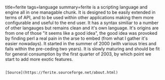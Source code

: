 title=ferite
tags=language
summary=ferite is a scripting language and engine all in one managable chunk. It is designed to be easily extended in terms of API, and to be used within other applications making them more configurable and useful to the end user. It has a syntax similiar to a number of other langauges but remains clean and it's own language. It's origins are from one of those "it seems like a good idea", the good idea was provoked by finding perl a real pain in the arse to embed (from what I gather it's easier nowadays). It started in the summer of 2000 (with various tries and fails within the pre-ceding two years). It is slowly maturing and should be fit for general consumption by the first quarter of 2003, by which point we start to add more exotic features.
~~~~~~

[Source](https://ferite.sourceforge.net/about.html)

